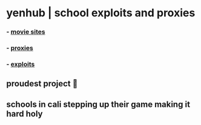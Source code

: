 # yenhub | school exploits and proxies


### - [movie sites](https://github.com/storm-tv/stormhub/blob/main/moviesites.md) <br>

### - [proxies](https://github.com/storm-tv/stormhub/blob/main/proxies.md) <br>

### - [exploits](https://github.com/storm-tv/stormhub/blob/main/exploits.md) <br>

## proudest project 🙏

## schools in cali stepping up their game making it hard holy

